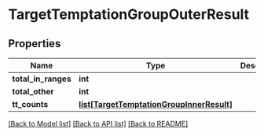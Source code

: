 # TargetTemptationGroupOuterResult

## Properties
Name | Type | Description | Notes
------------ | ------------- | ------------- | -------------
**total_in_ranges** | **int** |  | [optional] 
**total_other** | **int** |  | [optional] 
**tt_counts** | [**list[TargetTemptationGroupInnerResult]**](TargetTemptationGroupInnerResult.md) |  | [optional] 

[[Back to Model list]](../README.md#documentation-for-models) [[Back to API list]](../README.md#documentation-for-api-endpoints) [[Back to README]](../README.md)


